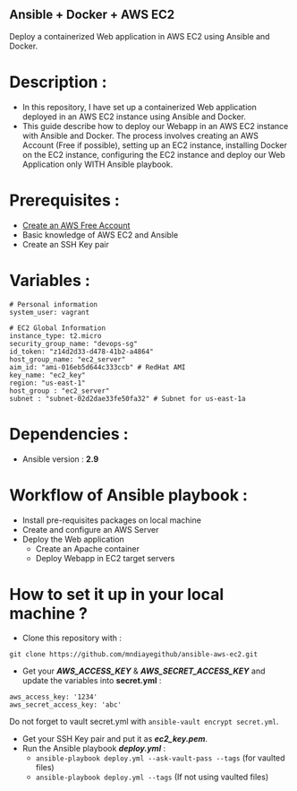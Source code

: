 ## Ansible + Docker + AWS EC2 

Deploy a containerized Web application in AWS EC2 using Ansible and Docker.

# Description :

- In this repository, I have set up a containerized Web application deployed in an AWS EC2 instance using Ansible and Docker.
- This guide describe how to deploy our Webapp in an AWS EC2 instance with Ansible and Docker. The process involves creating an AWS Account (Free if possible), setting up an EC2 instance, installing Docker on the EC2 instance, configuring the EC2 instance and deploy our Web Application only WITH Ansible playbook.
 
# Prerequisites : 

- [Create an AWS Free Account](https://portal.aws.amazon.com/billing/signup?p=ft&c=hp&z=6 "Create an AWS Free Account")
- Basic knowledge of AWS EC2 and Ansible
- Create an SSH Key pair

# Variables : 
```
# Personal information
system_user: vagrant

# EC2 Global Information
instance_type: t2.micro
security_group_name: "devops-sg"
id_token: "z14d2d33-d478-41b2-a4864"
host_group_name: "ec2_server"
aim_id: "ami-016eb5d644c333ccb" # RedHat AMI
key_name: "ec2_key"
region: "us-east-1"
host_group : "ec2_server"
subnet : "subnet-02d2dae33fe50fa32" # Subnet for us-east-1a
```

# Dependencies : 

- Ansible version : **2.9** 

# Workflow of Ansible playbook : 

- Install pre-requisites packages on local machine 
- Create and configure an AWS Server
- Deploy the Web application
  * Create an Apache container
  * Deploy Webapp in EC2 target servers

# How to set it up in your local machine ?

- Clone this repository with : 
```
git clone https://github.com/mndiayegithub/ansible-aws-ec2.git
```
- Get your _**AWS_ACCESS_KEY**_ & _**AWS_SECRET_ACCESS_KEY**_ and update the variables into **secret.yml** :
``` 
aws_access_key: '1234'
aws_secret_access_key: 'abc'
```
Do not forget to vault secret.yml with `ansible-vault encrypt secret.yml`.

- Get your SSH Key pair and put it as _**ec2_key.pem**_.
- Run the Ansible playbook _**deploy.yml**_ :
  * `ansible-playbook deploy.yml --ask-vault-pass --tags` (for vaulted files)
  * `ansible-playbook deploy.yml --tags` (If not using vaulted files) 

